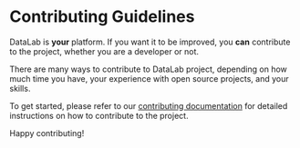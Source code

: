 # Contributing Guidelines

DataLab is **your** platform. If you want it to be improved, you **can** contribute to
the project, whether you are a developer or not.

There are many ways to contribute to DataLab project, depending on how much time you
have, your experience with open source projects, and your skills.

To get started, please refer to our [contributing documentation](https://codra-ingenierie-informatique.github.io/DataLab/en/contributing/index.html) for detailed instructions on how to contribute to the project.

Happy contributing!
